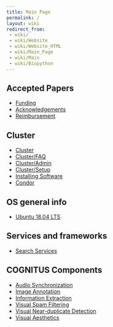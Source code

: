 ```yaml
---
title: Main Page
permalink: /
layout: wiki
redirect_from:
 - wiki/
 - wiki/Website
 - wiki/Website_HTML
 - wiki/Main_Page
 - wiki/Main
 - wiki/Biopython
---
```


Accepted Papers
---------------

- [Funding](/wiki/Funding "wikilink")
- [Acknowledgements](/wiki/Acknowledgements "wikilink")
- [Reimbursement](/wiki/Reimbursement "wikilink")

Cluster
-------

- [Cluster](/wiki/Cluster "wikilink")
- [Cluster/FAQ](/wiki/Cluster/FAQ "wikilink")
- [Cluster/Admin](/wiki/Cluster/Admin "wikilink")
- [Cluster/Setup](/wiki/Cluster/Setup "wikilink")
- [Installing Software](/wiki/Installing_Software "wikilink")
- [Condor](/wiki/Condor "wikilink")

OS general info
---------------

- [Ubuntu 18.04 LTS](/wiki/Ubuntu_18.04_LTS "wikilink")

Services and frameworks
-----------------------

- [Search Services](/wiki/Search_Services "wikilink")

COGNITUS Components
-------------------

- [Audio Synchronization](/wiki/Audio_Synchronization "wikilink")
- [Image Annotation](/wiki/Image_Annotation "wikilink")
- [Information Extraction](/wiki/Information_Extraction "wikilink")
- [Visual Spam Filtering](/wiki/Visual_Spam_Filtering "wikilink")
- [Visual Near-duplicate Detection](/wiki/Visual_Near-duplicate_Detection "wikilink")
- [Visual Aesthetics](/wiki/Visual_Aesthetics "wikilink")
